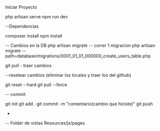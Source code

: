 Iniciar Proyecto

php artisan serve
npm run dev


--Dependencias

composer install
npm install


--
Cambios en la DB
php artisan migrate
 -- correr 1 migracion 
 php artisan migrate --path=database/migrations/0001_01_01_000000_create_users_table.php

git pull - traer cambios


--resetear cambios (eliminar los locales y traer los del github)

git reset --hard
git pull --force


-- commit

git init 
git add .
git commit -m "comentario(cambio que hiciste)"
git push

-

-- Folder de vistas
Resources/js/pages